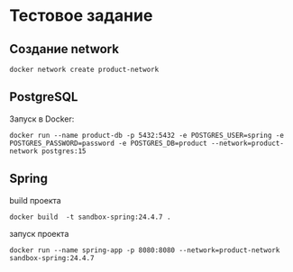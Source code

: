 # Тестовое задание

## Создание network

```shell
docker network create product-network
```

## PostgreSQL

Запуск в Docker:

```shell
docker run --name product-db -p 5432:5432 -e POSTGRES_USER=spring -e POSTGRES_PASSWORD=password -e POSTGRES_DB=product --network=product-network postgres:15
```

## Spring

build проекта

```shell
docker build  -t sandbox-spring:24.4.7 .
```

запуск проекта

```shell
docker run --name spring-app -p 8080:8080 --network=product-network sandbox-spring:24.4.7
```


